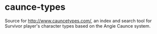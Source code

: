# caunce-types
Source for http://www.cauncetypes.com/, an index and search tool for Survivor player's character types based on the Angie Caunce system.
